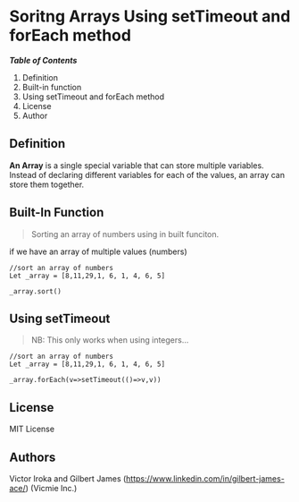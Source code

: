 # Soritng Arrays Using setTimeout and forEach method

_**Table of Contents**_
1. Definition
2. Built-in function
3. Using setTimeout and forEach method
4. License
5. Author

## Definition

**An Array** is a single special variable that can store multiple variables.
Instead of declaring different variables for each of the values, an array can store them together.

## Built-In Function

> Sorting an array of numbers using in built funciton.

if we have an array of multiple values (numbers)
```
//sort an array of numbers
Let _array = [8,11,29,1, 6, 1, 4, 6, 5]

_array.sort()
```

## Using setTimeout

> NB: This only works when using integers...

```
//sort an array of numbers
Let _array = [8,11,29,1, 6, 1, 4, 6, 5]

_array.forEach(v=>setTimeout(()=>v,v))
```

## License

MIT License

## Authors

Victor Iroka and Gilbert James (https://www.linkedin.com/in/gilbert-james-ace/)
(Vicmie Inc.) 

